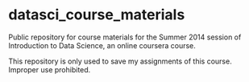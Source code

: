 datasci_course_materials
========================

Public repository for course materials for the Summer 2014 session of Introduction to Data Science, an online coursera course.

This repository is only used to save my assignments of this course. Improper use prohibited.
